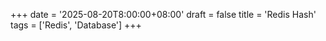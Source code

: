 +++
date = '2025-08-20T8:00:00+08:00'
draft = false
title = 'Redis Hash'
tags = ['Redis', 'Database']
+++

